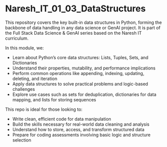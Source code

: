 # Naresh_IT_01_03_DataStructures

This repository covers the key built-in data structures in Python, forming the backbone of data handling in any data science or GenAI project. It is part of the Full Stack Data Science & GenAI series based on the Naresh IT curriculum.

In this module, we:

- Learn about Python’s core data structures: Lists, Tuples, Sets, and Dictionaries
- Understand their properties, mutability, and performance implications
- Perform common operations like appending, indexing, updating, deleting, and iteration
- Apply data structures to solve practical problems and logic-based challenges
- Explore use cases such as sets for deduplication, dictionaries for data mapping, and lists for storing sequences

This repo is ideal for those looking to:

- Write clean, efficient code for data manipulation
- Build the skills necessary for real-world data cleaning and analysis
- Understand how to store, access, and transform structured data
- Prepare for coding assessments involving basic logic and structure selection
